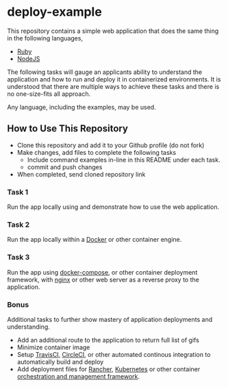 # deploy-example

This repository contains a simple web application that does the same thing in the following languages,

- [Ruby](https://www.ruby-lang.org)
- [NodeJS](https://nodejs.org/en/)

The following tasks will gauge an applicants ability to understand the application and how to run and deploy it in containerized environments. It is understood that there are multiple ways to achieve these tasks and there is no one-size-fits all approach.

Any language, including the examples, may be used.

## How to Use This Repository

- Clone this repository and add it to your Github profile (do not fork)
- Make changes, add files to complete the following tasks
  - Include command examples in-line in this README under each task.
  - commit and push changes
- When completed, send cloned repository link

### Task 1

Run the app locally using and demonstrate how to use the web application.

### Task 2

Run the app locally within a [Docker](https://docs.docker.com/engine/) or other container engine.

### Task 3

Run the app using [docker-compose](https://docs.docker.com/compose/), or other container deployment framework, with [nginx](https://docs.docker.com/compose/) or other web server as a reverse proxy to the application.

### Bonus

Additional tasks to further show mastery of application deployments and understanding.

- Add an additional route to the application to return full list of gifs
- Minimize container image
- Setup [TravisCI](https://travis-ci.org), [CircleCI](https://circleci.com), or other automated continous integration to automatically build and deploy
- Add deployment files for [Rancher](http://rancher.com), [Kubernetes](https://kubernetes.io) or other container [orchestration and management framework](https://github.com/cncf/landscape).
